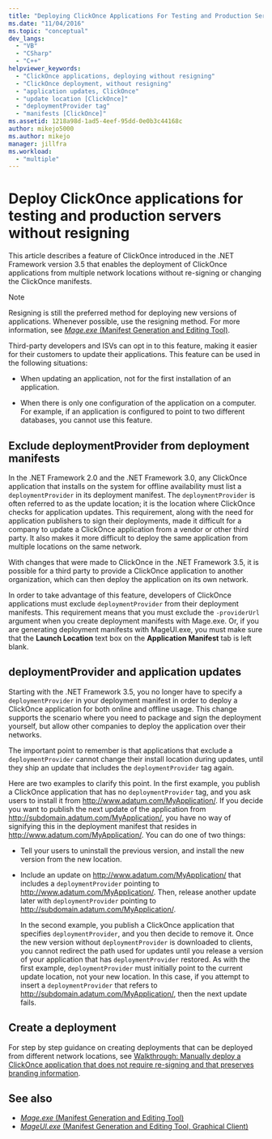 ```yaml
---
title: "Deploying ClickOnce Applications For Testing and Production Servers without Resigning | Microsoft Docs"
ms.date: "11/04/2016"
ms.topic: "conceptual"
dev_langs:
  - "VB"
  - "CSharp"
  - "C++"
helpviewer_keywords:
  - "ClickOnce applications, deploying without resigning"
  - "ClickOnce deployment, without resigning"
  - "application updates, ClickOnce"
  - "update location [ClickOnce]"
  - "deploymentProvider tag"
  - "manifests [ClickOnce]"
ms.assetid: 1218a98d-1ad5-4eef-95dd-0e0b3c44168c
author: mikejo5000
ms.author: mikejo
manager: jillfra
ms.workload:
  - "multiple"
---
```

# Deploy ClickOnce applications for testing and production servers without resigning
This article describes a feature of ClickOnce introduced in the .NET Framework version 3.5 that enables the deployment of ClickOnce applications from multiple network locations without re-signing or changing the ClickOnce manifests.

> [!NOTE]
>  Resigning is still the preferred method for deploying new versions of applications. Whenever possible, use the resigning method. For more information, see [*Mage.exe* (Manifest Generation and Editing Tool)](/dotnet/framework/tools/mage-exe-manifest-generation-and-editing-tool).

 Third-party developers and ISVs can opt in to this feature, making it easier for their customers to update their applications. This feature can be used in the following situations:

- When updating an application, not for the first installation of an application.

- When there is only one configuration of the application on a computer. For example, if an application is configured to point to two different databases, you cannot use this feature.

## Exclude deploymentProvider from deployment manifests
 In the .NET Framework 2.0 and the .NET Framework 3.0, any ClickOnce application that installs on the system for offline availability must list a `deploymentProvider` in its deployment manifest. The `deploymentProvider` is often referred to as the update location; it is the location where ClickOnce checks for application updates. This requirement, along with the need for application publishers to sign their deployments, made it difficult for a company to update a ClickOnce application from a vendor or other third party. It also makes it more difficult to deploy the same application from multiple locations on the same network.

 With changes that were made to ClickOnce in the .NET Framework 3.5, it is possible for a third party to provide a ClickOnce application to another organization, which can then deploy the application on its own network.

 In order to take advantage of this feature, developers of ClickOnce applications must exclude `deploymentProvider` from their deployment manifests. This requirement means that you must exclude the `-providerUrl` argument when you create deployment manifests with Mage.exe. Or, if you are generating deployment manifests with MageUI.exe, you must make sure that the **Launch Location** text box on the **Application Manifest** tab is left blank.

## deploymentProvider and application updates
 Starting with the .NET Framework 3.5, you no longer have to specify a `deploymentProvider` in your deployment manifest in order to deploy a ClickOnce application for both online and offline usage. This change supports the scenario where you need to package and sign the deployment yourself, but allow other companies to deploy the application over their networks.

 The important point to remember is that applications that exclude a `deploymentProvider` cannot change their install location during updates, until they ship an update that includes the `deploymentProvider` tag again.

 Here are two examples to clarify this point. In the first example, you publish a ClickOnce application that has no `deploymentProvider` tag, and you ask users to install it from http://www.adatum.com/MyApplication/. If you decide you want to publish the next update of the application from http://subdomain.adatum.com/MyApplication/, you have no way of signifying this in the deployment manifest that resides in http://www.adatum.com/MyApplication/. You can do one of two things:

- Tell your users to uninstall the previous version, and install the new version from the new location.

- Include an update on http://www.adatum.com/MyApplication/ that includes a `deploymentProvider` pointing to http://www.adatum.com/MyApplication/. Then, release another update later with `deploymentProvider` pointing to http://subdomain.adatum.com/MyApplication/.

  In the second example, you publish a ClickOnce application that specifies `deploymentProvider`, and you then decide to remove it. Once the new version without `deploymentProvider` is downloaded to clients, you cannot redirect the path used for updates until you release a version of your application that has `deploymentProvider` restored. As with the first example, `deploymentProvider` must initially point to the current update location, not your new location. In this case, if you attempt to insert a `deploymentProvider` that refers to http://subdomain.adatum.com/MyApplication/, then the next update fails.

## Create a deployment
 For step by step guidance on creating deployments that can be deployed from different network locations, see [Walkthrough: Manually deploy a ClickOnce application that does not require re-signing and that preserves branding information](../deployment/walkthrough-manually-deploying-a-clickonce-app-no-re-signing-required.md).

## See also
- [*Mage.exe* (Manifest Generation and Editing Tool)](/dotnet/framework/tools/mage-exe-manifest-generation-and-editing-tool)
- [*MageUI.exe* (Manifest Generation and Editing Tool, Graphical Client)](/dotnet/framework/tools/mageui-exe-manifest-generation-and-editing-tool-graphical-client)